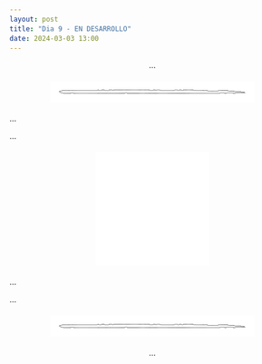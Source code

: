 ```yaml
---
layout: post
title: "Dia 9 - EN DESARROLLO"
date: 2024-03-03 13:00
---
```

<div style="text-align: center;">
  <p>...</p>
</div>

<img src="/assets/images/separador.png" alt="Separador" style="display: block; margin: 20px auto;">

...
<br>

...


<img src="/assets/images/timon.png" alt="texto_de_la_imagen" style="display: block; margin: 20px auto;">

...
<br>

...

<img src="/assets/images/separador.png" alt="Separador" style="display: block; margin: 20px auto;">

<div style="text-align: center;">
  <p>...</p>
</div>
